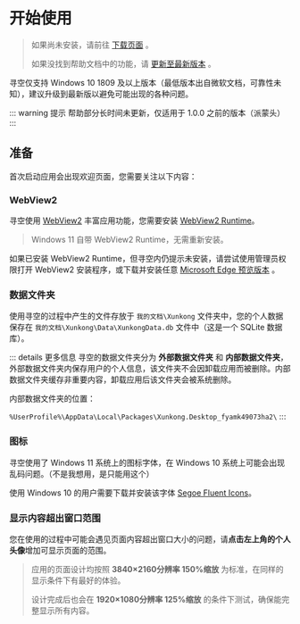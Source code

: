 # 开始使用

> 如果尚未安装，请前往 [下载页面](../../release/desktop/download.md) 。
> 
> 如果没找到帮助文档中的功能，请 [更新至最新版本](../../release/desktop/history/index.md) 。

寻空仅支持 Windows 10 1809 及以上版本（最低版本出自微软文档，可靠性未知），建议升级到最新版以避免可能出现的各种问题。

::: warning 提示
帮助部分长时间未更新，仅适用于 1.0.0 之前的版本（派蒙头）
:::

## 准备

首次启动应用会出现欢迎页面，您需要关注以下内容：

### WebView2

寻空使用 [WebView2](https://docs.microsoft.com/microsoft-edge/webview2/) 丰富应用功能，您需要安装 [WebView2 Runtime](https://go.microsoft.com/fwlink/p/?LinkId=2124703)。

> Windows 11 自带 WebView2 Runtime，无需重新安装。

如果已安装 WebView2 Runtime，但寻空内仍提示未安装，请尝试使用管理员权限打开 WebView2 安装程序，或下载并安装任意 [Microsoft Edge 预览版本](https://www.microsoftedgeinsider.com/download) 。

### 数据文件夹

使用寻空的过程中产生的文件存放于 `我的文档\Xunkong` 文件夹中，您的个人数据保存在 `我的文档\Xunkong\Data\XunkongData.db` 文件中（这是一个 SQLite 数据库）。

::: details 更多信息
寻空的数据文件夹分为 **外部数据文件夹** 和 **内部数据文件夹**，外部数据文件夹内保存用户的个人信息，该文件夹不会因卸载应用而被删除。内部数据文件夹缓存非重要内容，卸载应用后该文件夹会被系统删除。

内部数据文件夹的位置：

`%UserProfile%\AppData\Local\Packages\Xunkong.Desktop_fyamk49073ha2\`
:::

### 图标

寻空使用了 Windows 11 系统上的图标字体，在 Windows 10 系统上可能会出现乱码问题。（不是我想用，是只能用这个）

使用 Windows 10 的用户需要下载并安装该字体 [Segoe Fluent Icons](https://file.xunkong.cc/download/font/Segoe%20Fluent%20Icons.ttf)。

### 显示内容超出窗口范围

您在使用的过程中可能会遇见页面内容超出窗口大小的问题，请**点击左上角的个人头像**增加可显示页面的范围。

> 应用的页面设计均按照 **3840×2160分辨率 150%缩放** 为标准，在同样的显示条件下有最好的体验。
> 
> 设计完成后也会在 **1920×1080分辨率 125%缩放** 的条件下测试，确保能完整显示所有内容。
